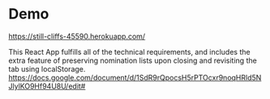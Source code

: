# Demo
https://still-cliffs-45590.herokuapp.com/

This React App fulfills all of the technical requirements, and includes the extra feature of preserving nomination lists upon closing and revisiting the tab using localStorage.
https://docs.google.com/document/d/1SdR9rQpocsH5rPTOcxr9noqHRld5NJlylKO9Hf94U8U/edit#
